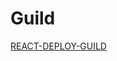 # Guild

[REACT-DEPLOY-GUILD](https://dev.to/yuribenjamin/how-to-deploy-react-app-in-github-pages-2a1f)
